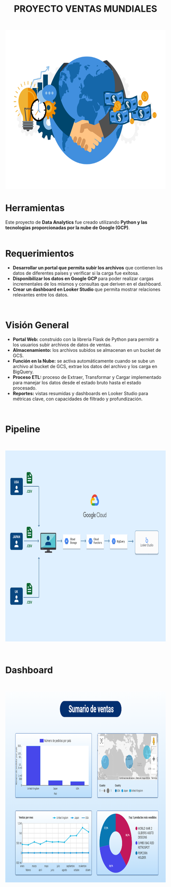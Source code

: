 <h1 align="center">PROYECTO VENTAS MUNDIALES</h1>
<br>
<p align="center">
  <img src="https://github.com/OctavioAlvarez1/GCP_world_sales/blob/main/Images/sales.png" alt="Imagen" width="800" height="500">
</p>
<h1>Herramientas</h1>
Este proyecto de <strong>Data Analytics</strong> fue creado utilizando <strong> Python y las tecnologías proporcionadas por la nube de Google (GCP)</strong>.
<br>
<br>
<h1>Requerimientos</h1>
<ul>
  <li><strong>Desarrollar un portal que permita subir los archivos</strong> que contienen los datos de diferentes países y verificar si la carga fue exitosa.</li>
  <li><strong>Disponibilizar los datos en Google GCP </strong> para poder realizar cargas incrementales de los mismos y consultas que deriven en el dashboard.</li>
  <li><strong>Crear un dashboard en Looker Studio </strong> que permita mostrar relaciones relevantes entre los datos.</li>
</ul>
<br>
<h1>Visión General</h1>
<ul>
  <li><strong>Portal Web:</strong> construido con la librería Flask de Python para permitir a los usuarios subir archivos de datos de ventas.</li>
  <li><strong>Almacenamiento:</strong> los archivos subidos se almacenan en un bucket de GCS.</li>
  <li><strong>Función en la Nube:</strong> se activa automáticamente cuando se sube un archivo al bucket de GCS, extrae los datos del archivo y los carga en BigQuery.</li>
  <li><strong>Proceso ETL:</strong> proceso de Extraer, Transformar y Cargar implementado para manejar los datos desde el estado bruto hasta el estado procesado.</li>
  <li><strong>Reportes:</strong> vistas resumidas y dashboards en Looker Studio para métricas clave, con capacidades de filtrado y profundización.</li>
</ul>
<br>
<h1>Pipeline</h1>
<br>
<p align="center">
  <img src="https://github.com/OctavioAlvarez1/GCP_world_sales/blob/main/Images/pipeline.png" alt="Imagen" width="800" height="600">
</p>
<br>
<h1>Dashboard</h1>
<br>
<p align="center">
  <img src="https://github.com/OctavioAlvarez1/GCP_world_sales/blob/main/Images/dashboard.png" alt="Imagen" width="800" height="600">
</p>
